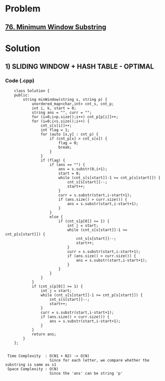 # Problem

## [76. Minimum Window Substring](https://leetcode.com/problems/minimum-window-substring/)


# Solution  

## 1) SLIDING WINDOW + HASH TABLE - OPTIMAL
 
       
   ### Code (.cpp)
   
        class Solution {
        public:
            string minWindow(string s, string p) {
                unordered_map<char,int> cnt_s, cnt_p;
                int i, k, start = 0;
                string ans = "", curr = "";
                for (i=0;i<p.size();i++) cnt_p[p[i]]++;
                for (i=0;i<s.size();i++) {
                    cnt_s[s[i]]++;
                    int flag = 1;
                    for (auto [x,y] : cnt_p) {
                        if (cnt_p[x] > cnt_s[x]) {
                            flag = 0;
                            break;
                        }
                    }
                    if (flag) {
                        if (ans == "") {
                            ans = s.substr(0,i+1);
                            start = 0;
                            while (cnt_s[s[start]]-1 >= cnt_p[s[start]]) {
                                cnt_s[s[start]]--;
                                start++;
                            }
                            curr = s.substr(start,i-start+1);
                            if (ans.size() > curr.size()) {
                                ans = s.substr(start,i-start+1);
                            }
                        }
                        else {
                            if (cnt_s[p[0]] >= 1) {
                                int j = start;
                                while (cnt_s[s[start]]-1 >= cnt_p[s[start]]) {
                                    cnt_s[s[start]]--;
                                    start++;
                                }
                                curr = s.substr(start,i-start+1);
                                if (ans.size() > curr.size()) {
                                    ans = s.substr(start,i-start+1);
                                }
                            }
                        }
                    }
                }
                if (cnt_s[p[0]] >= 1) {
                    int j = start;
                    while (cnt_s[s[start]]-1 >= cnt_p[s[start]]) {
                        cnt_s[s[start]]--;
                        start++;
                    }
                    curr = s.substr(start,i-start+1);
                    if (ans.size() > curr.size()) {
                        ans = s.substr(start,i-start+1);
                    }
                }
                return ans;
            }
        };
     
     
     Time Complexity  : O(N1 + N2) -> O(N)
                        Since for each letter, we compare whether the substring is same as s1 
     Space Complexity : O(N)
                        Since the 'ans' can be string 'p'
        
